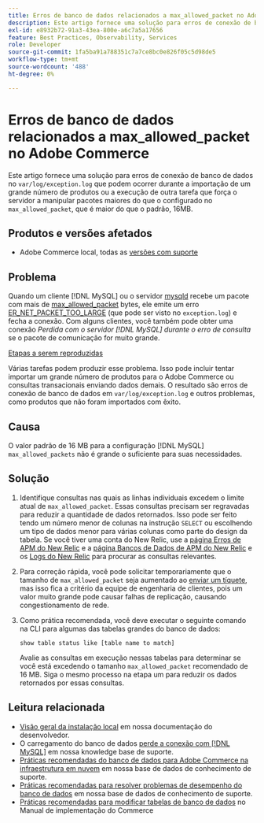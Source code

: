 ```yaml
---
title: Erros de banco de dados relacionados a max_allowed_packet no Adobe Commerce
description: Este artigo fornece uma solução para erros de conexão de banco de dados no "var/log/exception.log" que podem ocorrer ao importar um grande número de produtos ou executar outra tarefa que força o servidor a lidar com pacotes maiores do que o definido em "max_allowed_packet", que é maior do que o padrão, 16MB.
exl-id: e8932b72-91a3-43ea-800e-a6c7a5a17656
feature: Best Practices, Observability, Services
role: Developer
source-git-commit: 1fa5ba91a788351c7a7ce8bc0e826f05c5d98de5
workflow-type: tm+mt
source-wordcount: '488'
ht-degree: 0%

---
```


# Erros de banco de dados relacionados a max_allowed_packet no Adobe Commerce

Este artigo fornece uma solução para erros de conexão de banco de dados no `var/log/exception.log` que podem ocorrer durante a importação de um grande número de produtos ou a execução de outra tarefa que força o servidor a manipular pacotes maiores do que o configurado no `max_allowed_packet`, que é maior do que o padrão, 16MB.

## Produtos e versões afetados

* Adobe Commerce local, todas as [versões com suporte](https://magento.com/sites/default/files/magento-software-lifecycle-policy.pdf)

## Problema

Quando um cliente [!DNL MySQL] ou o servidor [mysqld](https://dev.mysql.com/doc/refman/8.0/en/mysqld.html) recebe um pacote com mais de [max\_allowed\_packet](https://dev.mysql.com/doc/refman/8.0/en/server-system-variables.html#sysvar_max_allowed_packet) bytes, ele emite um erro [ER\_NET\_PACKET\_TOO\_LARGE](https://dev.mysql.com/doc/mysql-errors/8.0/en/server-error-reference.html#error_er_net_packet_too_large) (que pode ser visto no `exception.log`) e fecha a conexão. Com alguns clientes, você também pode obter uma conexão *Perdida com o servidor [!DNL MySQL] durante o erro de consulta* se o pacote de comunicação for muito grande.

<u>Etapas a serem reproduzidas</u>

Várias tarefas podem produzir esse problema. Isso pode incluir tentar importar um grande número de produtos para o Adobe Commerce ou consultas transacionais enviando dados demais. O resultado são erros de conexão de banco de dados em `var/log/exception.log` e outros problemas, como produtos que não foram importados com êxito.

## Causa

O valor padrão de 16 MB para a configuração [!DNL MySQL] `max_allowed_packets` não é grande o suficiente para suas necessidades.

## Solução

1. Identifique consultas nas quais as linhas individuais excedem o limite atual de `max_allowed_packet`. Essas consultas precisam ser regravadas para reduzir a quantidade de dados retornados. Isso pode ser feito tendo um número menor de colunas na instrução `SELECT` ou escolhendo um tipo de dados menor para várias colunas como parte do design da tabela. Se você tiver uma conta do New Relic, use a [página Erros de APM do New Relic](https://docs.newrelic.com/docs/apm/apm-ui-pages/error-analytics/errors-page-explore-events-behind-errors) e a [página Bancos de Dados de APM do New Relic](https://docs.newrelic.com/docs/apm/apm-ui-pages/monitoring/databases-page-view-operations-throughput-response-time) e os [Logs do New Relic](https://docs.newrelic.com/docs/logs/log-management/get-started/get-started-log-management) para procurar as consultas relevantes.
1. Para correção rápida, você pode solicitar temporariamente que o tamanho de `max_allowed_packet` seja aumentado ao [enviar um tíquete](/help/help-center-guide/help-center/magento-help-center-user-guide.md#submit-ticket), mas isso fica a critério da equipe de engenharia de clientes, pois um valor muito grande pode causar falhas de replicação, causando congestionamento de rede.
1. Como prática recomendada, você deve executar o seguinte comando na CLI para algumas das tabelas grandes do banco de dados:

   ```
   show table status like [table name to match]
   ```

   Avalie as consultas em execução nessas tabelas para determinar se você está excedendo o tamanho `max_allowed_packet` recomendado de 16 MB. Siga o mesmo processo na etapa um para reduzir os dados retornados por essas consultas.

## Leitura relacionada

* [Visão geral da instalação local](https://experienceleague.adobe.com/en/docs/commerce-operations/installation-guide/overview) em nossa documentação do desenvolvedor.
* O carregamento do banco de dados [perde a conexão com [!DNL MySQL]](https://experienceleague.adobe.com/en/docs/commerce-knowledge-base/kb/troubleshooting/database/database-upload-loses-connection-to-mysql) em nossa knowledge base de suporte.
* [Práticas recomendadas do banco de dados para Adobe Commerce na infraestrutura em nuvem](https://experienceleague.adobe.com/docs/commerce-operations/implementation-playbook/best-practices/planning/database-on-cloud.html) em nossa base de dados de conhecimento de suporte.
* [Práticas recomendadas para resolver problemas de desempenho do banco de dados](https://experienceleague.adobe.com/docs/commerce-operations/implementation-playbook/best-practices/maintenance/resolve-database-performance-issues.html) em nossa base de dados de conhecimento de suporte.
* [Práticas recomendadas para modificar tabelas de banco de dados](https://experienceleague.adobe.com/en/docs/commerce-operations/implementation-playbook/best-practices/development/modifying-core-and-third-party-tables#why-adobe-recommends-avoiding-modifications) no Manual de implementação do Commerce
